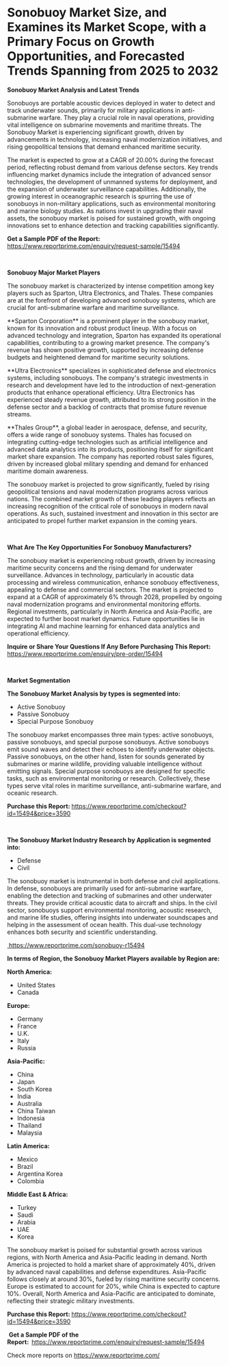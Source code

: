 <p><h1>Sonobuoy Market Size, and Examines its Market Scope, with a Primary Focus on Growth Opportunities, and Forecasted Trends Spanning from 2025 to 2032</h1></p><p><strong>Sonobuoy Market Analysis and Latest Trends</strong></p>
<p><p>Sonobuoys are portable acoustic devices deployed in water to detect and track underwater sounds, primarily for military applications in anti-submarine warfare. They play a crucial role in naval operations, providing vital intelligence on submarine movements and maritime threats. The Sonobuoy Market is experiencing significant growth, driven by advancements in technology, increasing naval modernization initiatives, and rising geopolitical tensions that demand enhanced maritime security. </p><p>The market is expected to grow at a CAGR of 20.00% during the forecast period, reflecting robust demand from various defense sectors. Key trends influencing market dynamics include the integration of advanced sensor technologies, the development of unmanned systems for deployment, and the expansion of underwater surveillance capabilities. Additionally, the growing interest in oceanographic research is spurring the use of sonobuoys in non-military applications, such as environmental monitoring and marine biology studies. As nations invest in upgrading their naval assets, the sonobuoy market is poised for sustained growth, with ongoing innovations set to enhance detection and tracking capabilities significantly.</p></p>
<p><strong>Get a Sample PDF of the Report:&nbsp;</strong> <a href="https://www.reportprime.com/enquiry/request-sample/15494?utm_campaign=3261&utm_medium=2&utm_source=Github&utm_content=ia&utm_term=20032025&utm_id=sonobuoy">https://www.reportprime.com/enquiry/request-sample/15494</a></p>
<p>&nbsp;</p>
<p><strong>Sonobuoy Major Market Players</strong></p>
<p><p>The sonobuoy market is characterized by intense competition among key players such as Sparton, Ultra Electronics, and Thales. These companies are at the forefront of developing advanced sonobuoy systems, which are crucial for anti-submarine warfare and maritime surveillance.</p><p>**Sparton Corporation** is a prominent player in the sonobuoy market, known for its innovation and robust product lineup. With a focus on advanced technology and integration, Sparton has expanded its operational capabilities, contributing to a growing market presence. The company's revenue has shown positive growth, supported by increasing defense budgets and heightened demand for maritime security solutions.</p><p>**Ultra Electronics** specializes in sophisticated defense and electronics systems, including sonobuoys. The company's strategic investments in research and development have led to the introduction of next-generation products that enhance operational efficiency. Ultra Electronics has experienced steady revenue growth, attributed to its strong position in the defense sector and a backlog of contracts that promise future revenue streams.</p><p>**Thales Group**, a global leader in aerospace, defense, and security, offers a wide range of sonobuoy systems. Thales has focused on integrating cutting-edge technologies such as artificial intelligence and advanced data analytics into its products, positioning itself for significant market share expansion. The company has reported robust sales figures, driven by increased global military spending and demand for enhanced maritime domain awareness.</p><p>The sonobuoy market is projected to grow significantly, fueled by rising geopolitical tensions and naval modernization programs across various nations. The combined market growth of these leading players reflects an increasing recognition of the critical role of sonobuoys in modern naval operations. As such, sustained investment and innovation in this sector are anticipated to propel further market expansion in the coming years.</p></p>
<p>&nbsp;</p>
<p><strong>What Are The Key Opportunities For Sonobuoy Manufacturers?</strong></p>
<p><p>The sonobuoy market is experiencing robust growth, driven by increasing maritime security concerns and the rising demand for underwater surveillance. Advances in technology, particularly in acoustic data processing and wireless communication, enhance sonobuoy effectiveness, appealing to defense and commercial sectors. The market is projected to expand at a CAGR of approximately 6% through 2028, propelled by ongoing naval modernization programs and environmental monitoring efforts. Regional investments, particularly in North America and Asia-Pacific, are expected to further boost market dynamics. Future opportunities lie in integrating AI and machine learning for enhanced data analytics and operational efficiency.</p></p>
<p><strong>Inquire or Share Your Questions If Any Before Purchasing This Report:</strong> <a href="https://www.reportprime.com/enquiry/pre-order/15494?utm_campaign=3261&utm_medium=2&utm_source=Github&utm_content=ia&utm_term=20032025&utm_id=sonobuoy">https://www.reportprime.com/enquiry/pre-order/15494</a></p>
<p>&nbsp;</p>
<p><strong>Market Segmentation</strong></p>
<p><strong>The Sonobuoy Market Analysis by types is segmented into:</strong></p>
<p><ul><li>Active Sonobuoy</li><li>Passive Sonobuoy</li><li>Special Purpose Sonobuoy</li></ul></p>
<p><p>The sonobuoy market encompasses three main types: active sonobuoys, passive sonobuoys, and special purpose sonobuoys. Active sonobuoys emit sound waves and detect their echoes to identify underwater objects. Passive sonobuoys, on the other hand, listen for sounds generated by submarines or marine wildlife, providing valuable intelligence without emitting signals. Special purpose sonobuoys are designed for specific tasks, such as environmental monitoring or research. Collectively, these types serve vital roles in maritime surveillance, anti-submarine warfare, and oceanic research.</p></p>
<p><strong>Purchase this Report:&nbsp;</strong><a href="https://www.reportprime.com/checkout?id=15494&price=3590&utm_campaign=3261&utm_medium=2&utm_source=Github&utm_content=ia&utm_term=20032025&utm_id=sonobuoy">https://www.reportprime.com/checkout?id=15494&price=3590</a></p>
<p>&nbsp;</p>
<p><strong>The Sonobuoy Market Industry Research by Application is segmented into:</strong></p>
<p><ul><li>Defense</li><li>Civil</li></ul></p>
<p><p>The sonobuoy market is instrumental in both defense and civil applications. In defense, sonobuoys are primarily used for anti-submarine warfare, enabling the detection and tracking of submarines and other underwater threats. They provide critical acoustic data to aircraft and ships. In the civil sector, sonobuoys support environmental monitoring, acoustic research, and marine life studies, offering insights into underwater soundscapes and helping in the assessment of ocean health. This dual-use technology enhances both security and scientific understanding.</p></p>
<p><a href="https://www.reportprime.com/sonobuoy-r15494?utm_campaign=3261&utm_medium=2&utm_source=Github&utm_content=ia&utm_term=20032025&utm_id=sonobuoy">&nbsp;https://www.reportprime.com/sonobuoy-r15494</a></p>
<p><strong>In terms of Region, the Sonobuoy Market Players available by Region are:</strong></p>
<p>
    <p> <strong> North America: </strong>
        <ul>
            <li>United States</li>
            <li>Canada</li>
        </ul>
        </p> 
    <p> <strong> Europe: </strong>
        <ul>
            <li>Germany</li>
            <li>France</li>
            <li>U.K.</li>
            <li>Italy</li>
            <li>Russia</li>
        </ul>
        </p> 
    <p> <strong> Asia-Pacific: </strong>
        <ul>
            <li>China</li>
            <li>Japan</li>
            <li>South Korea</li>
            <li>India</li>
            <li>Australia</li>
            <li>China Taiwan</li>
            <li>Indonesia</li>
            <li>Thailand</li>
            <li>Malaysia</li>
        </ul>
        </p> 
    <p> <strong> Latin America: </strong>
        <ul>
            <li>Mexico</li>
            <li>Brazil</li>
            <li>Argentina Korea</li>
            <li>Colombia</li>
        </ul>
        </p> 
    <p> <strong> Middle East & Africa: </strong>
        <ul>
            <li>Turkey</li>
            <li>Saudi</li>
            <li>Arabia</li>
            <li>UAE</li>
            <li>Korea</li>
        </ul>
    </p>
    </p>
<p><p>The sonobuoy market is poised for substantial growth across various regions, with North America and Asia-Pacific leading in demand. North America is projected to hold a market share of approximately 40%, driven by advanced naval capabilities and defense expenditures. Asia-Pacific follows closely at around 30%, fueled by rising maritime security concerns. Europe is estimated to account for 20%, while China is expected to capture 10%. Overall, North America and Asia-Pacific are anticipated to dominate, reflecting their strategic military investments.</p></p>
<p><strong>Purchase this Report: </strong><a href="https://www.reportprime.com/checkout?id=15494&price=3590&utm_campaign=3261&utm_medium=2&utm_source=Github&utm_content=ia&utm_term=20032025&utm_id=sonobuoy">https://www.reportprime.com/checkout?id=15494&price=3590</a></p>
<p>&nbsp;<strong>Get a Sample PDF of the Report:&nbsp;&nbsp;</strong><a href="https://www.reportprime.com/enquiry/request-sample/15494?utm_campaign=3261&utm_medium=2&utm_source=Github&utm_content=ia&utm_term=20032025&utm_id=sonobuoy">https://www.reportprime.com/enquiry/request-sample/15494</a></p>
<p><strong></strong></p>
<p>Check more reports on <a href="https://www.reportprime.com/?utm_campaign=3261&utm_medium=2&utm_source=Github&utm_content=ia&utm_term=20032025&utm_id=sonobuoy">https://www.reportprime.com/</a></p>